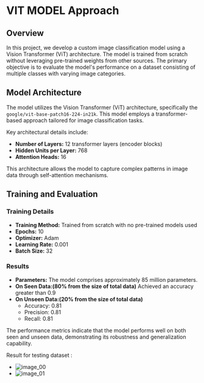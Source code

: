 # VIT MODEL Approach

## Overview

In this project, we develop a custom image classification model using a Vision Transformer (ViT) architecture. The model is trained from scratch without leveraging pre-trained weights from other sources. The primary objective is to evaluate the model's performance on a dataset consisting of multiple classes with varying image categories.

## Model Architecture

The model utilizes the Vision Transformer (ViT) architecture, specifically the `google/vit-base-patch16-224-in21k`. This model employs a transformer-based approach tailored for image classification tasks. 

Key architectural details include:
- **Number of Layers:** 12 transformer layers (encoder blocks)
- **Hidden Units per Layer:** 768
- **Attention Heads:** 16

This architecture allows the model to capture complex patterns in image data through self-attention mechanisms.

## Training and Evaluation

### Training Details
- **Training Method:** Trained from scratch with no pre-trained models used
- **Epochs:** 10
- **Optimizer:** Adam
- **Learning Rate:** 0.001
- **Batch Size:** 32

### Results
- **Parameters:** The model comprises approximately 85 million parameters.
- **On Seen Data:(80% from the size of total data)** Achieved an accuracy greater than 0.9
- **On Unseen Data:(20% from the size of total data)** 
  - Accuracy: 0.81
  - Precision: 0.81
  - Recall: 0.81

The performance metrics indicate that the model performs well on both seen and unseen data, demonstrating its robustness and generalization capability.

Result for testing dataset :

- ![image_00](/images/plots.png)
- ![image_01](/images/tsne_plot.png)
